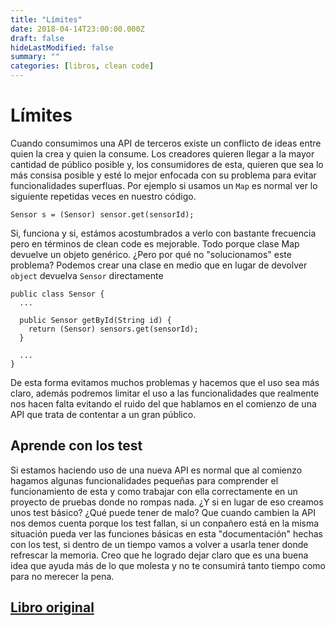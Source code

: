 ```yaml
---
title: "Límites"
date: 2018-04-14T23:00:00.000Z
draft: false
hideLastModified: false
summary: ""
categories: [libros, clean code]
---
```


Límites
================================================================================

  Cuando consumimos una API de terceros existe un conflicto de ideas entre quien
  la crea y quien la consume. Los creadores quieren llegar a la mayor cantidad
  de público posible y, los consumidores de esta, quieren que sea lo más consisa
  posible y esté lo mejor enfocada con su problema para evitar funcionalidades
  superfluas. Por ejemplo si usamos un `Map` es normal ver lo siguiente
  repetidas veces en nuestro código.

  ``````````````````````````````````````````````````````````````````````````````  
  Sensor s = (Sensor) sensor.get(sensorId);
  ``````````````````````````````````````````````````````````````````````````````  
  
  Si, funciona y si, estámos acostumbrados a verlo con bastante frecuencia pero
  en términos de clean code es mejorable. Todo porque clase Map devuelve un
  objeto genérico. ¿Pero por qué no "solucionamos" este problema? Podemos crear
  una clase en medio que en lugar de devolver `object` devuelva `Sensor`
  directamente
  
  ``````````````````````````````````````````````````````````````````````````````  
  public class Sensor {
    ...
    
    public Sensor getById(String id) {
      return (Sensor) sensors.get(sensorId);
    }
    
    ...
  }
  ``````````````````````````````````````````````````````````````````````````````  

  De esta forma evitamos muchos problemas y hacemos que el uso sea más claro,
  además podremos limitar el uso a las funcionalidades que realmente nos hacen
  falta evitando el ruido del que hablamos en el comienzo de una API que trata
  de contentar a un gran público.

Aprende con los test
--------------------------------------------------------------------------------

  Si estamos haciendo uso de una nueva API es normal que al comienzo hagamos
  algunas funcionalidades pequeñas para comprender el funcionamiento de esta y
  como trabajar con ella correctamente en un proyecto de pruebas donde no rompas
  nada. ¿Y si en lugar de eso creamos unos test básico? ¿Qué puede tener de
  malo? Que cuando cambien la API nos demos cuenta porque los test fallan, si un
  conpañero está en la misma situación pueda ver las funciones básicas en esta
  "documentación" hechas con los test, si dentro de un tiempo vamos a volver a
  usarla tener donde refrescar la memoria. Creo que he logrado dejar claro que
  es una buena idea que ayuda más de lo que molesta y no te consumirá tanto
  tiempo como para no merecer la pena.

[Libro original]
--------------------------------------------------------------------------------

[Libro original]: https://leer.amazon.es/kp/embed?asin=B001GSTOAM&preview=newtab&linkCode=kpe&ref_=cm_sw_r_kb_dp_bopYAb3Y71AX3&tag=5413


